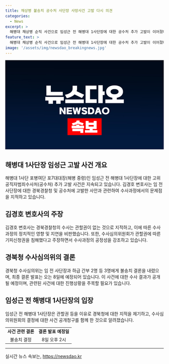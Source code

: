 ```yaml
---
title: 채상병 불송치 공수처 사단장 사망사건 고발 다시 의견
categories:
  - News
excerpt: >
  해병대 채상병 순직 사건으로 임성근 전 해병대 1사단장에 대한 공수처 추가 고발이 이어졌다. 김경호 변호사는 경북청은 임 전 사단장의 수사 관할권이 없으므로 공수처에 이 사건을 이권했다고 주장했다. 수사심의위원회는 임 전 사단장과 하급 간부 3명에게 불송치 결론을 내린 것으로 알려졌으며, 8일에 순직 사건 수사 결과를 발표할 예정이다.
feature_text: >
  해병대 채상병 순직 사건으로 임성근 전 해병대 1사단장에 대한 공수처 추가 고발이 이어졌다. 김경호 변호사는 경북청은 임 전 사단장의 수사 관할권이 없으므로 공수처에 이 사건을 이권했다고 주장했다. 수사심의위원회는 임 전 사단장과 하급 간부 3명에게 불송치 결론을 내린 것으로 알려졌으며, 8일에 순직 사건 수사 결과를 발표할 예정이다.
image: '/assets/img/newsdao_breakingnews.jpg'
---
```


<p><img src="/assets/img/newsdao_breakingnews.jpg" alt="pcversion 속보" /></p>

<h2 data-ke-size="size26">해병대 1사단장 임성근 고발 사건 개요</h2>

<p data-ke-size="size16">해병대 1사단 포병여단 포7대대장(해병 중령)인 임성근 전 해병대 1사단장에 대한 고위공직자범죄수사처(공수처) 추가 고발 사건은 지속되고 있습니다. 김경호 변호사는 임 전 사단장에 대한 경북경찰청 및 공수처에 고발한 사안과 관련하여 수사과정에서의 문제점을 지적하고 있습니다.</p>

<h2 data-ke-size="size26">김경호 변호사의 주장</h2>

<p data-ke-size="size16">김경호 변호사는 경북경찰청의 수사는 관할권이 없는 것으로 지적하고, 이에 따른 수사과정의 정치적인 영향 및 지연을 비판했습니다. 또한, 수사심의위원회가 관할권에 따른 기피신청권을 침해했다고 주장하면서 수사과정의 공정성을 강조하고 있습니다.</p>

<h2 data-ke-size="size26">경북청 수사심의위의 결론</h2>

<p data-ke-size="size16">경북청 수사심의위는 임 전 사단장과 하급 간부 2명 등 3명에게 불송치 결론을 내렸으며, 최종 결론 발표는 오는 8일에 예정되어 있습니다. 이 사건에 대한 수사 결과가 공개될 예정이며, 관련된 사건에 대한 진행상황을 주목할 필요가 있습니다.</p>

<h2 data-ke-size="size26">임성근 전 해병대 1사단장의 입장</h2>

<p data-ke-size="size16">임성근 전 해병대 1사단장은 관할권 등을 이유로 경북청에 대한 지적을 제기하고, 수사심의위원회의 결정에 대한 사건 공개청구를 함께 한 것으로 알려졌습니다.</p>

<table>
  <tr>
    <td style="text-align: center; height: 17px;"><b>사건 관련 결론</b></td>
    <td style="text-align: center; height: 17px;"><b>결론 발표 예정일</b></td>
  </tr>
  <tr>
    <td style="text-align: center; height: 17px;">불송치 결정</td>
    <td style="text-align: center; height: 17px;">8일 오후 2시</td>
  </tr>
</table>

<hr>
실시간 뉴스 속보는, <a href="https://newsdao.kr" rel="dofollow">https://newsdao.kr</a>


